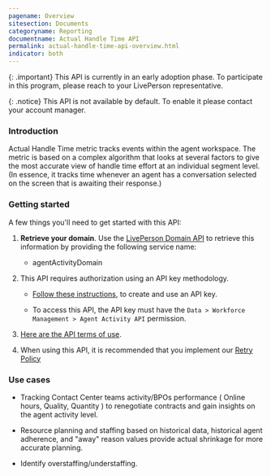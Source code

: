 ```yaml
---
pagename: Overview
sitesection: Documents
categoryname: Reporting
documentname: Actual Handle Time API
permalink: actual-handle-time-api-overview.html
indicator: both
---
```


{: .important}
This API is currently in an early adoption phase. To participate in this program, please reach to your LivePerson representative.
 
{: .notice}
This API is not available by default. To enable it please contact your account manager.

### Introduction

Actual Handle Time metric tracks events within the agent workspace. The metric is based on a complex algorithm that looks at several factors to give the most accurate view of handle time effort at an individual segment level. (In essence, it tracks time whenever an agent has a conversation selected on the screen that is awaiting their response.)

### Getting started

A few things you'll need to get started with this API:

1. **Retrieve your domain**. Use the [LivePerson Domain API](agent-domain-domain-api.html) to retrieve this information by providing the following service name:

	* agentActivityDomain

2. This API requires authorization using an API key methodology.

	* [Follow these instructions](guides-gettingstarted.html), to create and use an API key.
	
	* To access this API, the API key must have the `Data > Workforce Management > Agent Activity API` permission.  

3. [Here are the API terms of use](https://www.liveperson.com/policies/terms-of-use).

4. When using this API, it is recommended that you implement our [Retry Policy](guides-retry-policy.html)

### Use cases

* Tracking Contact Center teams activity/BPOs performance ( Online hours, Quality, Quantity ) to renegotiate contracts and gain insights on the agent activity level.
  
* Resource planning and staffing based on historical data, historical agent adherence, and "away" reason values provide actual shrinkage for more accurate planning.

* Identify overstaffing/understaffing.
